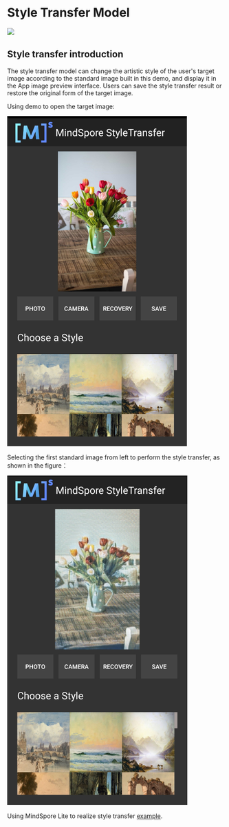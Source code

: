 # Style Transfer Model

<a href="https://gitee.com/mindspore/docs/blob/master/tutorials/lite/source_en/style_transfer_lite.md" target="_blank"><img src="./_static/logo_source.png"></a>

## Style transfer introduction

The style transfer model can change the artistic style of the user's target image according to the standard image built in this demo, and display it in the App image preview interface. Users can save the style transfer result or restore the original form of the target image.

Using demo to open the target image:

![image_before_transfer](images/before_transfer.png)

Selecting the first standard image from left to perform the style transfer, as shown in the figure：

![image_after_transfer](images/after_transfer.png)

Using MindSpore Lite to realize style transfer [example](https://gitee.com/mindspore/mindspore/tree/master/model_zoo/official/lite/style_transfer).
